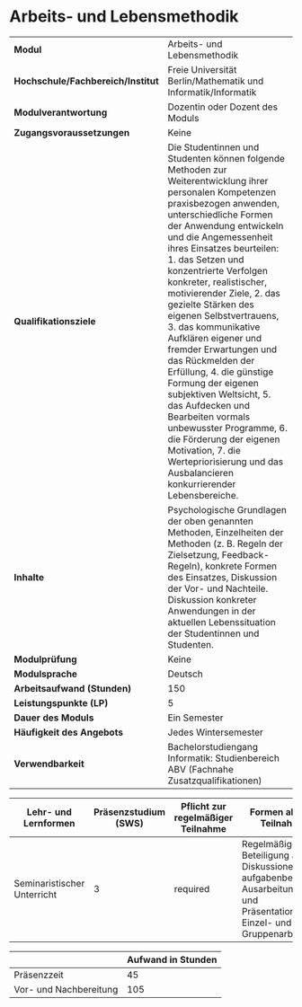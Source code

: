 # Arbeits- und Lebensmethodik
|                                    |   |
|------------------------------------|---|
|**Modul**                           | Arbeits- und Lebensmethodik |
|**Hochschule/Fachbereich/Institut** | Freie Universität Berlin/Mathematik und Informatik/Informatik |
|**Modulverantwortung**              | Dozentin oder Dozent des Moduls |
|**Zugangsvoraussetzungen**          | Keine |
|**Qualifikationsziele**             | Die Studentinnen und Studenten können folgende Methoden zur Weiterentwicklung ihrer personalen Kompetenzen praxisbezogen anwenden, unterschiedliche Formen der Anwendung entwickeln und die Angemessenheit ihres Einsatzes beurteilen: 1. das Setzen und konzentrierte Verfolgen konkreter, realistischer, motivierender Ziele, 2. das gezielte Stärken des eigenen Selbstvertrauens, 3. das kommunikative Aufklären eigener und fremder Erwartungen und das Rückmelden der Erfüllung, 4. die günstige Formung der eigenen subjektiven Weltsicht, 5. das Aufdecken und Bearbeiten vormals unbewusster Programme, 6. die Förderung der eigenen Motivation, 7. die Wertepriorisierung und das Ausbalancieren konkurrierender Lebensbereiche. |
|**Inhalte**                         | Psychologische Grundlagen der oben genannten Methoden, Einzelheiten der Methoden (z. B. Regeln der Zielsetzung, Feedback-Regeln), konkrete Formen des Einsatzes, Diskussion der Vor- und Nachteile. Diskussion konkreter Anwendungen in der aktuellen Lebenssituation der Studentinnen und Studenten. |
|**Modulprüfung**                    | Keine |
|**Modulsprache**                    | Deutsch |
|**Arbeitsaufwand (Stunden)**        | 150 |
|**Leistungspunkte (LP)**            | 5 |
|**Dauer des Moduls**                | Ein Semester |
|**Häufigkeit des Angebots**         | Jedes Wintersemester |
|**Verwendbarkeit**                  | Bachelorstudiengang Informatik: Studienbereich ABV (Fachnahe Zusatzqualifikationen) |

| Lehr- und Lernformen | Präsenzstudium <br> (SWS) | Pflicht zur regelmäßiger Teilnahme | Formen aktiver Teilnahme |
| ---------------------|---------------------------|------------------------------------|------------------------- |
| Seminaristischer Unterricht | 3                         | required                           | Regelmäßige Beteiligung an den Diskussionen; aufgabenbezogene Ausarbeitungen und Präsentationen; Einzel- und Gruppenarbeiten |

|   | Aufwand in Stunden |
| - |--------------------|
| Präsenzzeit                              | 45    |
| Vor- und Nachbereitung                   | 105   |
